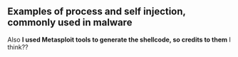 Examples of process and self injection, commonly used in malware
---
Also **I used Metasploit tools to generate the shellcode, so credits to them** I think??
